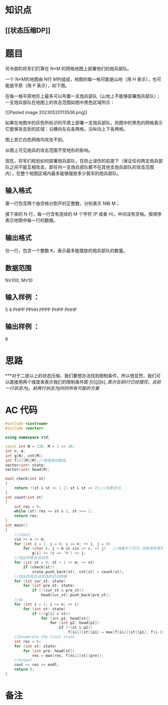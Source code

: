 # 知识点
  ## [[状态压缩DP]]
# 题目
 司令部的将军们打算在 N×M
 的网格地图上部署他们的炮兵部队。

一个 N×M的地图由 N行 M列组成，地图的每一格可能是山地（用 H 表示），也可能是平原（用 P 表示），如下图。

在每一格平原地形上最多可以布置一支炮兵部队（山地上不能够部署炮兵部队）；一支炮兵部队在地图上的攻击范围如图中黑色区域所示：

![[Pasted image 20230520113508.png]]

如果在地图中的灰色所标识的平原上部署一支炮兵部队，则图中的黑色的网格表示它能够攻击到的区域：沿横向左右各两格，沿纵向上下各两格。

图上其它白色网格均攻击不到。

从图上可见炮兵的攻击范围不受地形的影响。

现在，将军们规划如何部署炮兵部队，在防止误伤的前提下（保证任何两支炮兵部队之间不能互相攻击，即任何一支炮兵部队都不在其他支炮兵部队的攻击范围内），在整个地图区域内最多能够摆放多少我军的炮兵部队。

## 输入格式
第一行包含两个由空格分割开的正整数，分别表示 N和 M；

接下来的 N 行，每一行含有连续的 M 个字符 (P 或者 H)，中间没有空格。按顺序表示地图中每一行的数据。

## 输出格式
仅一行，包含一个整数 K，表示最多能摆放的炮兵部队的数量。

## 数据范围
N≤100, M≤10
## 输入样例 ：
5 4
PHPP
PPHH
PPPP
PHPP
PHHP
## 输出样例 ：
6

# 思路
***对于二层以上的状态压缩，我们要想办法找到限制条件，所以很显然，我们可以直接用两个维度来表示我们的限制条件即 
$f[i][j][k],表示在前i行已经摆完，且前一行状态为j，前两行状态为j时的所有可能的方案$

# AC 代码
```cpp
#include <iostream>
#include <vector>

using namespace std;

const int N = 110, M = 1 << 10;
int n, m;
int g[N], cnt[M];
int f[2][M][M];//使用滚动数组
vector<int> state;
vector<int> head[M];

bool check(int st)
{
    return !(st & st >> 1 || st & st >> 2);//判断合法
}
int count(int st)
{
    int res = 0;
    while (st) res += st & 1, st >>= 1;
    return res;
}
int main()
{
    //input
    cin >> n >> m;
    for (int i = 1, j = 0; i <= n; ++ i, j = 0)
        for (char c; j < m && cin >> c; ++ j)   //纯属为了压行,没有其他意思w
            g[i] += (c == 'H') << j;
    //找出所有合法状态
    for (int st = 0; st < 1 << m; ++ st)
        if (check(st))
            state.push_back(st), cnt[st] = count(st);
    //找出所有合法状态的合法转移
    for (int cur_st: state)
        for (int pre_st: state)
            if (!(cur_st & pre_st))
                head[cur_st].push_back(pre_st);
    //dp
    for (int i = 1; i <= n; ++ i)
        for (int st: state)
            if (!(g[i] & st))
                for (int p1: head[st])
                    for (int p2: head[p1])
                        if (!(st & p2))
                            f[i&1][st][p1] = max(f[i&1][st][p1], f[i-1&1][p1][p2] + cnt[st]);
    //Enumerate the final state
    int res = 0;
    for (int st: state)
        for (int pre: head[st])
            res = max(res, f[n&1][st][pre]);
    //output
    cout << res << endl;
    return 0;
}
```
# 备注
